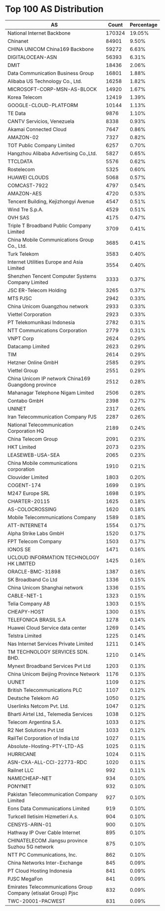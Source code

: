 # Top 100 AS Distribution
| AS | Count | Percentage |
|----|----|----|
| National Internet Backbone | 170324 | 19.05% |
| Chinanet | 84901 | 9.50% |
| CHINA UNICOM China169 Backbone | 59272 | 6.63% |
| DIGITALOCEAN-ASN | 56393 | 6.31% |
| DMIT | 18436 | 2.06% |
| Data Communication Business Group | 16801 | 1.88% |
| Alibaba US Technology Co., Ltd. | 16258 | 1.82% |
| MICROSOFT-CORP-MSN-AS-BLOCK | 14920 | 1.67% |
| Korea Telecom | 12419 | 1.39% |
| GOOGLE-CLOUD-PLATFORM | 10144 | 1.13% |
| TE Data | 9876 | 1.10% |
| CANTV Servicios, Venezuela | 8338 | 0.93% |
| Akamai Connected Cloud | 7647 | 0.86% |
| AMAZON-02 | 7327 | 0.82% |
| TOT Public Company Limited | 6257 | 0.70% |
| Hangzhou Alibaba Advertising Co.,Ltd. | 5827 | 0.65% |
| TTCLDATA | 5576 | 0.62% |
| Rostelecom | 5325 | 0.60% |
| HUAWEI CLOUDS | 5068 | 0.57% |
| COMCAST-7922 | 4797 | 0.54% |
| AMAZON-AES | 4720 | 0.53% |
| Tencent Building, Kejizhongyi Avenue | 4547 | 0.51% |
| Wind Tre S.p.A. | 4529 | 0.51% |
| OVH SAS | 4175 | 0.47% |
| Triple T Broadband Public Company Limited | 3709 | 0.41% |
| China Mobile Communications Group Co., Ltd. | 3685 | 0.41% |
| Turk Telekom | 3583 | 0.40% |
| Internet Utilities Europe and Asia Limited | 3554 | 0.40% |
| Shenzhen Tencent Computer Systems Company Limited | 3333 | 0.37% |
| JSC ER-Telecom Holding | 3265 | 0.37% |
| MTS PJSC | 2942 | 0.33% |
| China Unicom Guangzhou network | 2933 | 0.33% |
| Viettel Corporation | 2923 | 0.33% |
| PT Telekomunikasi Indonesia | 2782 | 0.31% |
| NTT Communications Corporation | 2779 | 0.31% |
| VNPT Corp | 2624 | 0.29% |
| Datacamp Limited | 2623 | 0.29% |
| TIM | 2614 | 0.29% |
| Hetzner Online GmbH | 2585 | 0.29% |
| Viettel Group | 2551 | 0.29% |
| China Unicom IP network China169 Guangdong province | 2512 | 0.28% |
| Mahanagar Telephone Nigam Limited | 2506 | 0.28% |
| Contabo GmbH | 2398 | 0.27% |
| UNINET | 2317 | 0.26% |
| Iran Telecommunication Company PJS | 2287 | 0.26% |
| National Telecommunication Corporation HQ | 2189 | 0.24% |
| China Telecom Group | 2091 | 0.23% |
| HKT Limited | 2073 | 0.23% |
| LEASEWEB-USA-SEA | 2065 | 0.23% |
| China Mobile communications corporation | 1910 | 0.21% |
| Clouvider Limited | 1803 | 0.20% |
| COGENT-174 | 1699 | 0.19% |
| M247 Europe SRL | 1698 | 0.19% |
| CHARTER-20115 | 1625 | 0.18% |
| AS-COLOCROSSING | 1620 | 0.18% |
| Mobile Telecommunications Company | 1589 | 0.18% |
| ATT-INTERNET4 | 1554 | 0.17% |
| Alpha Strike Labs GmbH | 1520 | 0.17% |
| FPT Telecom Company | 1503 | 0.17% |
| IONOS SE | 1471 | 0.16% |
| UCLOUD INFORMATION TECHNOLOGY HK LIMITED | 1425 | 0.16% |
| ORACLE-BMC-31898 | 1387 | 0.16% |
| SK Broadband Co Ltd | 1336 | 0.15% |
| China Unicom Shanghai network | 1336 | 0.15% |
| CABLE-NET-1 | 1323 | 0.15% |
| Telia Company AB | 1303 | 0.15% |
| CHEAPY-HOST | 1300 | 0.15% |
| TELEFONICA BRASIL S.A | 1278 | 0.14% |
| Huawei Cloud Service data center | 1269 | 0.14% |
| Telstra Limited | 1225 | 0.14% |
| Nas Internet Services Private Limited | 1211 | 0.14% |
| TM TECHNOLOGY SERVICES SDN. BHD. | 1210 | 0.14% |
| Mynext Broadband Services Pvt Ltd | 1203 | 0.13% |
| China Unicom Beijing Province Network | 1176 | 0.13% |
| UUNET | 1109 | 0.12% |
| British Telecommunications PLC | 1107 | 0.12% |
| Deutsche Telekom AG | 1050 | 0.12% |
| Userlinks Netcom Pvt. Ltd. | 1047 | 0.12% |
| Bharti Airtel Ltd., Telemedia Services | 1038 | 0.12% |
| Telecom Argentina S.A. | 1033 | 0.12% |
| R2 Net Solutions Pvt Ltd | 1033 | 0.12% |
| RailTel Corporation of India Ltd | 1027 | 0.11% |
| Absolute-Hosting-PTY-LTD-AS | 1025 | 0.11% |
| HURRICANE | 1024 | 0.11% |
| ASN-CXA-ALL-CCI-22773-RDC | 1020 | 0.11% |
| Railnet LLC | 992 | 0.11% |
| NAMECHEAP-NET | 934 | 0.10% |
| PONYNET | 932 | 0.10% |
| Pakistan Telecommunication Company Limited | 927 | 0.10% |
| Eons Data Communications Limited | 919 | 0.10% |
| Turkcell Iletisim Hizmetleri A.s. | 904 | 0.10% |
| CENSYS-ARIN-01 | 900 | 0.10% |
| Hathway IP Over Cable Internet | 895 | 0.10% |
| CHINATELECOM Jiangsu province Suzhou 5G network | 875 | 0.10% |
| NTT PC Communications, Inc. | 862 | 0.10% |
| China Networks Inter-Exchange | 845 | 0.09% |
| PT Cloud Hosting Indonesia | 841 | 0.09% |
| PJSC MegaFon | 841 | 0.09% |
| Emirates Telecommunications Group Company (etisalat Group) Pjsc | 832 | 0.09% |
| TWC-20001-PACWEST | 831 | 0.09% |
